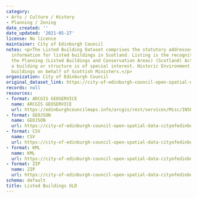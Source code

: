 ```yaml
---
category:
- Arts / Culture / History
- Planning / Zoning
date_created: ''
date_updated: '2021-05-27'
license: No licence
maintainer: City of Edinburgh Council
notes: <p>The Listed Building Dataset comprises the statutory addresses and supplementary
  information for listed buildings in Scotland. Listing is the recognition through
  the Planning (Listed Buildings and Conservation Areas) (Scotland) Act 1997 that
  a building or structure is of special interest. Historic Environment Scotland lists
  buildings on behalf of Scottish Ministers.</p>
organization: City of Edinburgh Council
original_dataset_link: https://city-of-edinburgh-council-open-spatial-data-cityofedinburgh.hub.arcgis.com/maps/cityofedinburgh::listed-buildings-old
records: null
resources:
- format: ARCGIS GEOSERVICE
  name: ARCGIS GEOSERVICE
  url: https://edinburghcouncilmaps.info/arcgis/rest/services/Misc/INSPIRE/MapServer/36
- format: GEOJSON
  name: GEOJSON
  url: https://city-of-edinburgh-council-open-spatial-data-cityofedinburgh.hub.arcgis.com/datasets/cityofedinburgh::listed-buildings-old.geojson?outSR=%7B%22latestWkid%22%3A27700%2C%22wkid%22%3A27700%7D
- format: CSV
  name: CSV
  url: https://city-of-edinburgh-council-open-spatial-data-cityofedinburgh.hub.arcgis.com/datasets/cityofedinburgh::listed-buildings-old.csv?outSR=%7B%22latestWkid%22%3A27700%2C%22wkid%22%3A27700%7D
- format: KML
  name: KML
  url: https://city-of-edinburgh-council-open-spatial-data-cityofedinburgh.hub.arcgis.com/datasets/cityofedinburgh::listed-buildings-old.kml?outSR=%7B%22latestWkid%22%3A27700%2C%22wkid%22%3A27700%7D
- format: ZIP
  name: ZIP
  url: https://city-of-edinburgh-council-open-spatial-data-cityofedinburgh.hub.arcgis.com/datasets/cityofedinburgh::listed-buildings-old.zip?outSR=%7B%22latestWkid%22%3A27700%2C%22wkid%22%3A27700%7D
schema: default
title: Listed Buildings OLD
---
```

